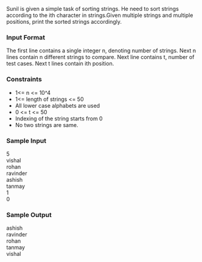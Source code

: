 Sunil is given a simple task of sorting strings. He need to sort strings according to the ith character in strings.Given multiple strings and multiple positions, print the sorted strings accordingly.

### **Input Format**
The first line contains a single integer n, denoting number of strings.
Next n lines contain n different strings to compare.
Next line contains t, number of test cases.
Next t lines contain ith position.

### **Constraints**

* 1<= n <= 10^4
* 1<= length of strings <= 50
* All lower case alphabets are used
* 0 <= t <= 50
* Indexing of the string starts from 0
* No two strings are same.

### **Sample Input**
5 <br >
vishal <br >
rohan <br>
ravinder <br>
ashish <br>
tanmay <br>
1 <br>
0 <br>

### **Sample Output**
ashish <br>
ravinder <br>
rohan <br>
tanmay <br>
vishal <br>
